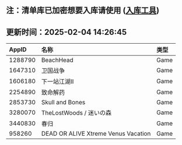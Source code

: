 ## 注：清单库已加密想要入库请使用 ([入库工具](https://github.com/BlankTMing/ManifestAutoUpdate/releases))

## 更新时间：2025-02-04 14:26:45
| AppID | 名称 | 类型  |
| :-------------------- | :----------------------------- | :----------- |
| 1288790 | BeachHead| Game |
| 1647310 | 卫国战争| Game |
| 1606180 | 下一站江湖Ⅱ| Game |
| 2254890 | 致命解药| Game |
| 2853730 | Skull and Bones| Game |
| 3280070 | TheLostWoods / 迷いの森| Game |
| 3440830 | 春归| Game |
| 958260 | DEAD OR ALIVE Xtreme Venus Vacation| Game |
